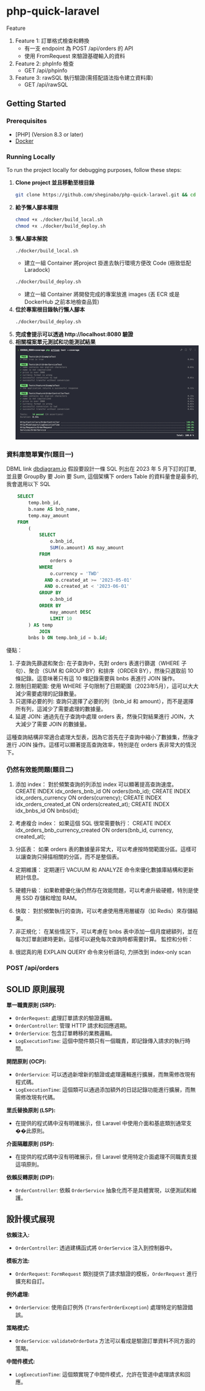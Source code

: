 # php-quick-laravel

Feature
1. Feature 1: 訂單格式檢查和轉換
   - 有一支 endpoint 為 POST /api/orders 的 API
   - 使用 FromRequest 來驗證基礎輸入的資料
2. Feature 2: phpInfo 檢查
   - GET /api/phpinfo
3. Feature 3: rawSQL 執行驗證(需搭配語法指令建立資料庫)
   - GET /api/rawSQL

## Getting Started
### Prerequisites

- [PHP] (Version 8.3 or later)
- [Docker](https://www.docker.com/get-started)

### Running Locally

To run the project locally for debugging purposes, follow these steps:
1. **Clone project 並且移動至根目錄**
    ```bash
    git clone https://github.com/sheginabo/php-quick-laravel.git && cd php-quick-laravel
    ```
2. **給予懶人腳本權限**
    ```bash
    chmod +x ./docker/build_local.sh
    chmod +x ./docker/build_deploy.sh
    ```
3. **懶人腳本解說**
    ```bash
    ./docker/build_local.sh
    ```
   - 建立一組 Container 將project 掛進去執行環境方便改 Code (極致低配 Laradock)
    ```bash
    ./docker/build_deploy.sh
    ```
   - 建立一組 Container 將開發完成的專案放進 images (丟 ECR 或是 DockerHub 之前本地檢查品質)
4. **位於專案根目錄執行懶人腳本**
    ```bash
    ./docker/build_deploy.sh
    ```
5. **完成會提示可以透過 http://localhost:8080 驗證**
6. **相關檔案單元測試和功能測試結果**
   ![coverage](./imgs/test-coverage.png)

### 資料庫簡單實作(題目一)
DBML link [dbdiagram.io](https://dbdiagram.io/d/simpleBNB-67098d4097a66db9a3b56a40)
假設要設計一條 SQL 列出在 2023 年 5 月下訂的訂單, 並且要 GroupBy 要 Join 要 Sum, 這個架構下 orders Table 的資料量會是最多的, 
我會選用以下 SQL
```sql
    SELECT
        temp.bnb_id,
        b.name AS bnb_name,
        temp.may_amount
    FROM
        (
            SELECT
                o.bnb_id,
                SUM(o.amount) AS may_amount
            FROM
                orders o
            WHERE
                o.currency = 'TWD'
              AND o.created_at >= '2023-05-01'
              AND o.created_at < '2023-06-01'
            GROUP BY
                o.bnb_id
            ORDER BY
                may_amount DESC
                LIMIT 10
        ) AS temp
            JOIN
        bnbs b ON temp.bnb_id = b.id;
```
優點：
1. 子查詢先篩選和聚合:
    在子查詢中，先對 orders 表進行篩選（WHERE 子句）、聚合（SUM 和 GROUP BY）和排序（ORDER BY），然後只選取前 10 條記錄。這意味著只有這 10 條記錄需要與 bnbs 表進行 JOIN 操作。
2. 限制日期範圍:
    使用 WHERE 子句限制了日期範圍（2023年5月），這可以大大減少需要處理的記錄數量。
3. 只選擇必要的列:
    查詢只選擇了必要的列（bnb_id 和 amount），而不是選擇所有列，這減少了需要處理的數據量。
4. 延遲 JOIN:
    通過先在子查詢中處理 orders 表，然後只對結果進行 JOIN，大大減少了需要 JOIN 的數據量。

這種查詢結構非常適合處理大型表，因為它首先在子查詢中縮小了數據集，然後才進行 JOIN 操作。這樣可以顯著提高查詢效率，特別是在 orders 表非常大的情況下。

### 仍然有效能問題(題目二)
1. 添加 index：
對於頻繁查詢的列添加 index 可以顯著提高查詢速度。
CREATE INDEX idx_orders_bnb_id ON orders(bnb_id);
CREATE INDEX idx_orders_currency ON orders(currency);
CREATE INDEX idx_orders_created_at ON orders(created_at);
CREATE INDEX idx_bnbs_id ON bnbs(id);
2. 考慮複合 index：
如果這個 SQL 很常需要執行：
CREATE INDEX idx_orders_bnb_currency_created ON orders(bnb_id, currency, created_at);
3. 分區表：
如果 orders 表的數據量非常大，可以考慮按時間範圍分區。這樣可以讓查詢只掃描相關的分區，而不是整個表。

4. 定期維護：
定期運行 VACUUM 和 ANALYZE 命令來優化數據庫結構和更新統計信息。
5. 硬體升級：
如果軟體優化後仍然存在效能問題，可以考慮升級硬體，特別是使用 SSD 存儲和增加 RAM。
6. 快取：
對於頻繁執行的查詢，可以考慮使用應用層緩存（如 Redis）來存儲結果。
7. 非正規化：
在某些情況下，可以考慮在 bnbs 表中添加一個月度總額列，並在每次訂單創建時更新。這樣可以避免每次查詢時都需要計算。
監控和分析：
8. 很認真的用 EXPLAIN QUERY 命令來分析語句, 力拼改到 index-only scan

### POST /api/orders

## SOLID 原則展現

**單一職責原則 (SRP):**
- `OrderRequest`: 處理訂單請求的驗證邏輯。
- `OrderController`: 管理 HTTP 請求和回應週期。
- `OrderService`: 包含訂單轉移的業務邏輯。
- `LogExecutionTime`: 這個中間件類只有一個職責，即記錄傳入請求的執行時間。

**開閉原則 (OCP):**
- `OrderService`: 可以透過新增新的驗證或處理邏輯進行擴展，而無需修改現有程式碼。
- `LogExecutionTime`: 這個類可以通過添加額外的日誌記錄功能進行擴展，而無需修改現有代碼。

**里氏替換原則 (LSP):**
- 在提供的程式碼中沒有明確展示，但 Laravel 中使用介面和基底類別通常支��此原則。

**介面隔離原則 (ISP):**
- 在提供的程式碼中沒有明確展示，但 Laravel 使用特定介面處理不同職責支援這項原則。

**依賴反轉原則 (DIP):**
- `OrderController`: 依賴 `OrderService` 抽象化而不是具體實現，以便測試和維護。

## 設計模式展現

**依賴注入:**
- `OrderController`: 透過建構函式將 `OrderService` 注入到控制器中。

**模板方法:**
- `OrderRequest`: `FormRequest` 類別提供了請求驗證的模板，`OrderRequest` 進行擴充和自訂。

**例外處理:**
- `OrderService`: 使用自訂例外 (`TransferOrderException`) 處理特定的驗證錯誤。

**策略模式:**
- `OrderService`: `validateOrderData` 方法可以看成是驗證訂單資料不同方面的策略。

**中間件模式:**
- `LogExecutionTime`: 這個類實現了中間件模式，允許在管道中處理請求和回應。
